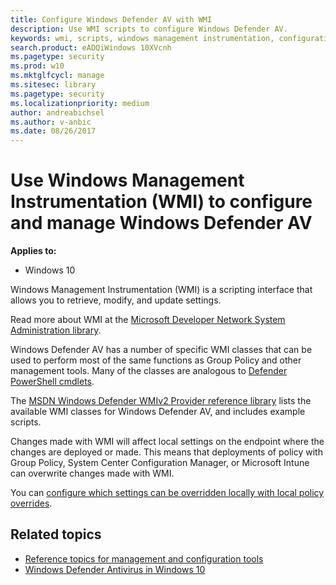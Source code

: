 ```yaml
---
title: Configure Windows Defender AV with WMI
description: Use WMI scripts to configure Windows Defender AV.
keywords: wmi, scripts, windows management instrumentation, configuration
search.product: eADQiWindows 10XVcnh
ms.pagetype: security
ms.prod: w10
ms.mktglfcycl: manage
ms.sitesec: library
ms.pagetype: security
ms.localizationpriority: medium
author: andreabichsel
ms.author: v-anbic
ms.date: 08/26/2017
---
```


# Use Windows Management Instrumentation (WMI) to configure and manage Windows Defender AV

**Applies to:**

- Windows 10

Windows Management Instrumentation (WMI) is a scripting interface that allows you to retrieve, modify, and update settings.

Read more about WMI at the [Microsoft Developer Network System Administration library](https://msdn.microsoft.com/en-us/library/aa394582(v=vs.85).aspx).

Windows Defender AV has a number of specific WMI classes that can be used to perform most of the same functions as Group Policy and other management tools. Many of the classes are analogous to [Defender PowerShell cmdlets](use-powershell-cmdlets-windows-defender-antivirus.md).

The [MSDN Windows Defender WMIv2 Provider reference library](https://msdn.microsoft.com/en-us/library/dn439477(v=vs.85).aspx) lists the available WMI classes for Windows Defender AV, and includes example scripts.

Changes made with WMI will affect local settings on the endpoint where the changes are deployed or made. This means that deployments of policy with Group Policy, System Center Configuration Manager, or Microsoft Intune can overwrite changes made with WMI. 

You can [configure which settings can be overridden locally  with local policy overrides](configure-local-policy-overrides-windows-defender-antivirus.md).

## Related topics

- [Reference topics for management and configuration tools](configuration-management-reference-windows-defender-antivirus.md)
- [Windows Defender Antivirus in Windows 10](windows-defender-antivirus-in-windows-10.md)